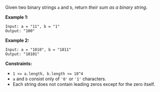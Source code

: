 Given two binary strings `a` and `b`, return *their sum as a binary string*.

**Example 1:**
```
Input: a = "11", b = "1"
Output: "100"
```
**Example 2:**
```
Input: a = "1010", b = "1011"
Output: "10101"
```
**Constraints:**
- `1 <= a.length, b.length <= 10^4`
- `a` and `b` consist only of `'0'` or `'1'` characters.
- Each string does not contain leading zeros except for the zero itself.